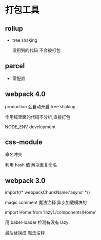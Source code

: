 # 打包工具

## rollup

- tree shaking

  没用到的代码 不会被打包

## parcel

- 零配置

## webpack 4.0

production 会自动开启 tree shaking

作用域里面的代码不分析,直接打包

NODE_ENV development

## css-module

命名冲突

利用 hash 值 解决重复命名

## webpack 3.0

import(/\* webpackChunkName:'async' \*/)

magic comment 魔法注释 异步加载模块的

import Home from 'lazy!./components/Home'

用 babel-loader 检测有没有 lazy

最后替换成 魔法注释
